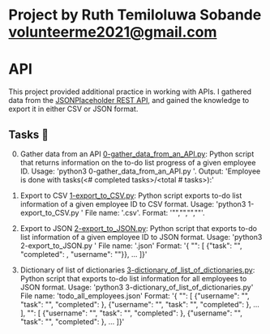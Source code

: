 # Project by Ruth Temiloluwa Sobande <volunteerme2021@gmail.com>

# API

This project provided additional practice in working with APIs. I gathered data from the
[JSONPlaceholder REST API](https://jsonplaceholder.typicode.com/), and gained the knowledge to export it in either CSV or JSON format.

## Tasks :page_with_curl:

 0. Gather data from an API
   [0-gather_data_from_an_API.py](./0-gather_data_from_an_API.py): Python script
  that returns information on the to-do list progress of a given employee ID.
   Usage: 'python3 0-gather_data_from_an_API.py <employee ID>'.
   Output: 'Employee <employee name> is done with tasks(<# completed tasks>/<total # tasks>):'

 1. Export to CSV
   [1-export_to_CSV.py](./1-export_to_CSV.py): Python script exports to-do list
  information of a given employee ID to CSV format.
   Usage: 'python3 1-export_to_CSV.py <employee ID>'
   File name: '<user id>.csv'.
   Format: '"<user id>","<username>","<task completed status>","<task title>"'.

 2. Export to JSON
   [2-export_to_JSON.py](./2-export_to_JSON.py): Python script that exports
  to-do list information of a given employee ID to JSON format.
   Usage: 'python3 2-export_to_JSON.py <employee ID>'
   File name: '<user id>.json'
   Format: '{ "<user id>": [ {"task": "<task title>", "completed": <task completed status>, "username": "<username>"}}, ... ]}'

 3. Dictionary of list of dictionaries
   [3-dictionary_of_list_of_dictionaries.py](./3-dictionary_of_list_of_dictionaries.py):
  Python script that exports to-do list information for all employees to JSON format.
   Usage: 'python3 3-dictionary_of_list_of_dictionaries.py'
   File name: 'todo_all_employees.json'
   Format: '{ "<user id>": [ {"username": "<username>", "task": "<task title>", "completed": <task completed status>}, {"username": "<username>", "task": "<task title>", "completed": <task completed status>}, ... ], "<user id>": [ {"username": "<username>", "task": "<task title>", "completed": <task completed status>}, {"username": "<username>", "task": "<task title>", "completed": <task completed status>}, ... ]}'
